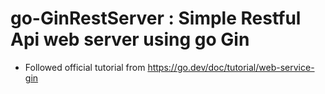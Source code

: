 # go-GinRestServer : Simple Restful Api web server using go Gin

- Followed official tutorial from https://go.dev/doc/tutorial/web-service-gin
